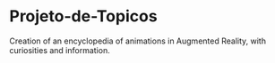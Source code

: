 # Projeto-de-Topicos
Creation of an encyclopedia of animations in Augmented Reality, with curiosities and information.
